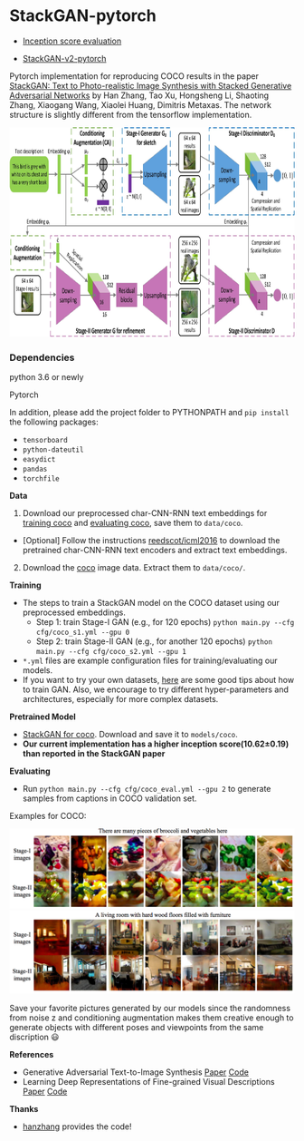 # StackGAN-pytorch
- [Inception score evaluation](https://github.com/lornatang/StackGAN-inception-model)

- [StackGAN-v2-pytorch](https://github.com/lornatang/PyTorch-StackGAN-v2)

Pytorch implementation for reproducing COCO results in the paper [StackGAN: Text to Photo-realistic Image Synthesis with Stacked Generative Adversarial Networks](https://arxiv.org/pdf/1612.03242v2.pdf) by Han Zhang, Tao Xu, Hongsheng Li, Shaoting Zhang, Xiaogang Wang, Xiaolei Huang, Dimitris Metaxas. The network structure is slightly different from the tensorflow implementation. 

<img src="examples/framework.jpg" width="850px" height="370px"/>


### Dependencies
python 3.6 or newly

Pytorch

In addition, please add the project folder to PYTHONPATH and `pip install` the following packages:
- `tensorboard`
- `python-dateutil`
- `easydict`
- `pandas`
- `torchfile`

**Data**

1. Download our preprocessed char-CNN-RNN text embeddings for [training coco](https://drive.google.com/open?id=0B3y_msrWZaXLQXVzOENCY2E3TlU) and  [evaluating coco](https://drive.google.com/open?id=0B3y_msrWZaXLeEs5MTg0RC1fa0U), save them to `data/coco`.
  - [Optional] Follow the instructions [reedscot/icml2016](https://github.com/reedscot/icml2016) to download the pretrained char-CNN-RNN text encoders and extract text embeddings.
2. Download the [coco](http://cocodataset.org/#download) image data. Extract them to `data/coco/`.



**Training**
- The steps to train a StackGAN model on the COCO dataset using our preprocessed embeddings.
  - Step 1: train Stage-I GAN (e.g., for 120 epochs) `python main.py --cfg cfg/coco_s1.yml --gpu 0`
  - Step 2: train Stage-II GAN (e.g., for another 120 epochs) `python main.py --cfg cfg/coco_s2.yml --gpu 1`
- `*.yml` files are example configuration files for training/evaluating our models.
- If you want to try your own datasets, [here](https://github.com/soumith/ganhacks) are some good tips about how to train GAN. Also, we encourage to try different hyper-parameters and architectures, especially for more complex datasets.



**Pretrained Model**
- [StackGAN for coco](https://drive.google.com/open?id=0B3y_msrWZaXLYjNra2ZSSmtVQlE). Download and save it to `models/coco`.
- **Our current implementation has a higher inception score(10.62±0.19) than reported in the StackGAN paper**



**Evaluating**
- Run `python main.py --cfg cfg/coco_eval.yml --gpu 2` to generate samples from captions in COCO validation set.

Examples for COCO:
 
![](examples/coco_2.png)
![](examples/coco_3.png)

Save your favorite pictures generated by our models since the randomness from noise z and conditioning augmentation makes them creative enough to generate objects with different poses and viewpoints from the same discription :smiley:

**References**

- Generative Adversarial Text-to-Image Synthesis [Paper](https://arxiv.org/abs/1605.05396) [Code](https://github.com/reedscot/icml2016)
- Learning Deep Representations of Fine-grained Visual Descriptions [Paper](https://arxiv.org/abs/1605.05395) [Code](https://github.com/reedscot/cvpr2016)


**Thanks**
- [hanzhang](https://github.com/hanzhanggit) provides the code!